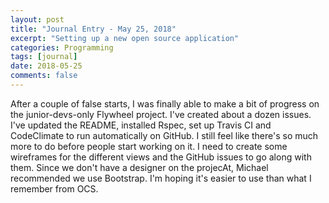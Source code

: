 ```yaml
---
layout: post
title: "Journal Entry - May 25, 2018"
excerpt: "Setting up a new open source application"
categories: Programming
tags: [journal]
date: 2018-05-25
comments: false
---
```


After a couple of false starts, I was finally able to make a bit of progress on the junior-devs-only Flywheel project. I've created about a dozen issues. I've updated the README, installed Rspec, set up Travis CI and CodeClimate to run automatically on GitHub. I still feel like there's so much more to do before people start working on it. I need to create some wireframes for the different views and the GitHub issues to go along with them. Since we don't have a designer on the projecAt, Michael recommended we use Bootstrap. I'm hoping it's easier to use than what I remember from OCS.